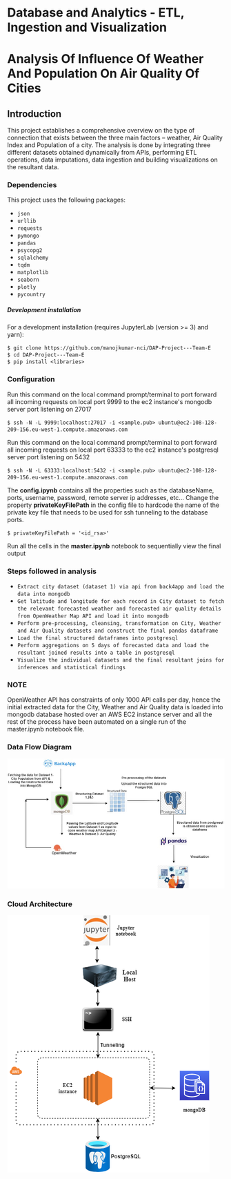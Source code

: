 # Database and Analytics - ETL, Ingestion and Visualization
# Analysis Of Influence Of Weather And Population On Air Quality Of Cities

## Introduction

This project establishes a comprehensive overview on the type of connection that exists between the three main factors – weather, Air Quality Index and Population of a city. The analysis is done by integrating three different datasets obtained dynamically from APIs, performing ETL operations, data imputations, data ingestion and building visualizations on the resultant data.

### Dependencies

This project uses the following packages:

- `json`
- `urllib`
- `requests`
- `pymongo`
- `pandas`
- `psycopg2`
- `sqlalchemy`
- `tqdm`
- `matplotlib`
- `seaborn`
- `plotly`
- `pycountry`


##### Development installation

For a development installation (requires JupyterLab (version >= 3) and yarn):

```
$ git clone https://github.com/manojkumar-nci/DAP-Project---Team-E
$ cd DAP-Project---Team-E
$ pip install <libraries>
```

### Configuration

Run this command on the local command prompt/terminal to port forward all incoming requests on local port 9999 to the ec2 instance's mongodb server port listening on 27017
```
$ ssh -N -L 9999:localhost:27017 -i <sample.pub> ubuntu@ec2-108-128-209-156.eu-west-1.compute.amazonaws.com
```

Run this command on the local command prompt/terminal to port forward all incoming requests on local port 63333 to the ec2 instance's postgresql server port listening on 5432

```
$ ssh -N -L 63333:localhost:5432 -i <sample.pub> ubuntu@ec2-108-128-209-156.eu-west-1.compute.amazonaws.com
```

The **config.ipynb** contains all the properties such as the databaseName, ports, username, password, remote server ip addresses, etc... Change the property **privateKeyFilePath** in the config file to 
hardcode the name of the private key file that needs to be used for ssh tunneling to the database ports.

```
$ privateKeyFilePath = '<id_rsa>'
```

Run all the cells in the **master.ipynb** notebook to sequentially view the final output

### Steps followed in analysis

- `Extract city dataset (dataset 1) via api from back4app and load the data into mongodb`
- `Get latitude and longitude for each record in City dataset to fetch the relevant forecasted weather and forecasted air quality details from OpenWeather Map API and load it into mongodb`
- `Perform pre-processing, cleansing, transformation on City, Weather and Air Quality datasets and construct the final pandas dataframe`
- `Load the final structured dataframes into postgresql`
- `Perform aggregations on 5 days of forecasted data and load the resultant joined results into a table in postgresql`
- `Visualize the individual datasets and the final resultant joins for inferences and statistical findings`

### NOTE

OpenWeather API has constraints of only 1000 API calls per day, hence the initial extracted data for the City, Weather and Air Quality data is loaded into mongodb database hosted over an AWS EC2 instance server and all the rest of the process have been automated on a single run of the master.ipynb notebook file.

### Data Flow Diagram

![](images/codeflow.jpg)


### Cloud Architecture

![](images/cloudarch.png)

